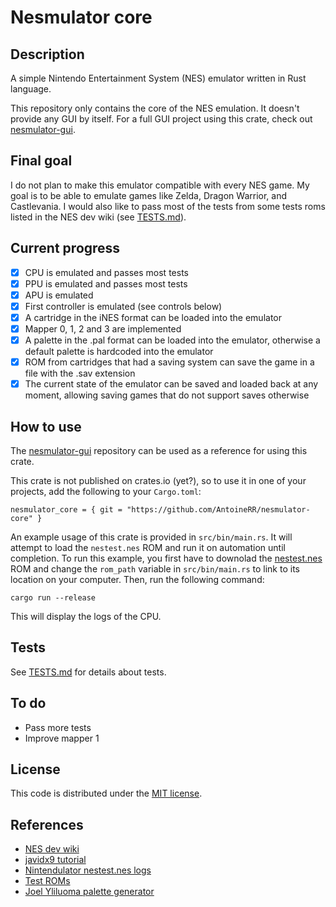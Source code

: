 # Nesmulator core

## Description

A simple Nintendo Entertainment System (NES) emulator written in Rust language.

This repository only contains the core of the NES emulation. It doesn't provide any GUI by itself. For a full GUI project using this crate, check out [nesmulator-gui](https://github.com/AntoineRR/nesmulator-gui).

## Final goal

I do not plan to make this emulator compatible with every NES game.
My goal is to be able to emulate games like Zelda, Dragon Warrior, and Castlevania.
I would also like to pass most of the tests from some tests roms listed in the NES dev wiki (see [TESTS.md](./TESTS.md)).

## Current progress

* [X] CPU is emulated and passes most tests
* [X] PPU is emulated and passes most tests
* [X] APU is emulated
* [X] First controller is emulated (see controls below)
* [X] A cartridge in the iNES format can be loaded into the emulator
* [X] Mapper 0, 1, 2 and 3 are implemented
* [X] A palette in the .pal format can be loaded into the emulator, otherwise a default palette is hardcoded into the emulator
* [X] ROM from cartridges that had a saving system can save the game in a file with the .sav extension
* [X] The current state of the emulator can be saved and loaded back at any moment, allowing saving games that do not support saves otherwise

## How to use

The [nesmulator-gui](https://github.com/AntoineRR/nesmulator-gui) repository can be used as a reference for using this crate.

This crate is not published on crates.io (yet?), so to use it in one of your projects, add the following to your `Cargo.toml`:
```
nesmulator_core = { git = "https://github.com/AntoineRR/nesmulator-core" }
```

An example usage of this crate is provided in `src/bin/main.rs`. It will attempt to load the `nestest.nes` ROM and run it on automation until completion. To run this example, you first have to downolad the [nestest.nes](http://nickmass.com/images/nestest.nes) ROM and change the `rom_path` variable in `src/bin/main.rs` to link to its location on your computer. Then, run the following command:
```
cargo run --release
```
This will display the logs of the CPU.

## Tests

See [TESTS.md](./TESTS.md) for details about tests.

## To do

* Pass more tests
* Improve mapper 1

## License

This code is distributed under the [MIT license](./LICENSE).

## References

* [NES dev wiki](http://wiki.nesdev.com/w/index.php/Nesdev)
* [javidx9 tutorial](https://www.youtube.com/watch?v=F8kx56OZQhg&list=PLrOv9FMX8xJHqMvSGB_9G9nZZ_4IgteYf&index=2)
* [Nintendulator nestest.nes logs](https://www.qmtpro.com/~nes/misc/nestest.log)
* [Test ROMs](https://github.com/christopherpow/nes-test-roms)
* [Joel Yliluoma palette generator](https://bisqwit.iki.fi/utils/nespalette.php)